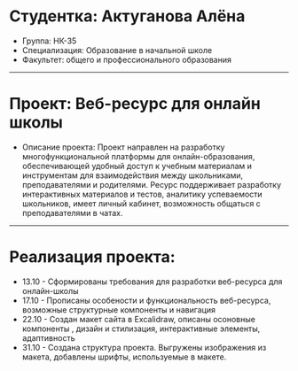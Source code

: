 # Студентка: Актуганова Алёна
- Группа: НК-35
- Специализация: Образование в начальной школе
- Факультет: общего и профессионального образования
---
# Проект: Веб-ресурс для онлайн школы
- Описание проекта: Проект направлен на разработку многофункциональной платформы для онлайн-образования, обеспечивающей удобный доступ к учебным материалам и инструментам для взаимодействия между школьниками, преподавателями и родителями. Ресурс поддерживает разработку интерактивных материалов и тестов, аналитику успеваемости школьников, имеет личный кабинет, возможность общаться с преподавателями в чатах.
---
# Реализация проекта:
- 13.10 - Сформированы требования для разработки веб-ресурса для онлайн-школы
- 17.10 - Прописаны особености и функциональность веб-ресурса, возможные структурные компоненты и навигация
- 22.10 - Создан макет сайта в Excalidraw, описаны осоновные компоненты , дизайн и стилизация, интерактивные элементы, адаптивность
- 31.10 - Создана структура проекта. Выгружены изображения из макета, добавлены шрифты, используемые в макете.
